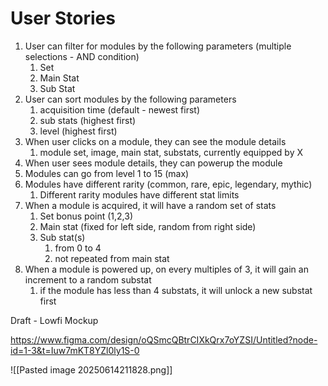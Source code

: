 # User Stories

1. User can filter for modules by the following parameters (multiple selections - AND condition)
	1. Set
	2. Main Stat
	3. Sub Stat
2. User can sort modules by the following parameters
	1. acquisition time (default - newest first)
	2. sub stats (highest first)
	3. level (highest first)
3. When user clicks on a module, they can see the module details
	1. module set, image, main stat, substats, currently equipped by X
4. When user sees module details, they can powerup the module
5. Modules can go from level 1 to 15 (max)
6. Modules have different rarity (common, rare, epic, legendary, mythic)
	1. Different rarity modules have different stat limits
7. When a module is acquired, it will have a random set of stats
	1. Set bonus point (1,2,3) 
	2. Main stat (fixed for left side, random from right side)
	3. Sub stat(s)
		1. from 0 to 4
		2. not repeated from main stat
8. When a module is powered up, on every multiples of 3, it will gain an increment to a random substat
	1. if the module has less than 4 substats, it will unlock a new substat first



Draft - Lowfi Mockup

https://www.figma.com/design/oQSmcQBtrCIXkQrx7oYZSI/Untitled?node-id=1-3&t=Iuw7mKT8YZl0ly1S-0

![[Pasted image 20250614211828.png]]